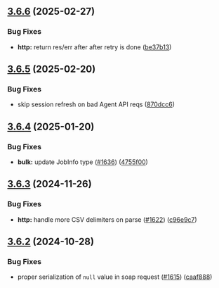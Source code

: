 ## [3.6.6](https://github.com/jsforce/jsforce/compare/3.6.5...3.6.6) (2025-02-27)


### Bug Fixes

* **http:** return res/err after after retry is done ([be37b13](https://github.com/jsforce/jsforce/commit/be37b1379877a45e944194145f0d728c83ce4027))



## [3.6.5](https://github.com/jsforce/jsforce/compare/3.6.4...3.6.5) (2025-02-20)


### Bug Fixes

* skip session refresh on bad Agent API reqs ([870dcc6](https://github.com/jsforce/jsforce/commit/870dcc665e1cf49ddad38fb6cc9723c5c199be4e))



## [3.6.4](https://github.com/jsforce/jsforce/compare/3.6.3...3.6.4) (2025-01-20)


### Bug Fixes

* **bulk:** update JobInfo type ([#1636](https://github.com/jsforce/jsforce/issues/1636)) ([4755f00](https://github.com/jsforce/jsforce/commit/4755f0065d90c1d2437d7d3831e5c0cee7a57d2c))



## [3.6.3](https://github.com/jsforce/jsforce/compare/3.6.2...3.6.3) (2024-11-26)


### Bug Fixes

* **http:** handle more CSV delimiters on parse ([#1622](https://github.com/jsforce/jsforce/issues/1622)) ([c96e9c7](https://github.com/jsforce/jsforce/commit/c96e9c7d1c822b45b17e3adb8bcb3b0050b197c4))



## [3.6.2](https://github.com/jsforce/jsforce/compare/3.6.1...3.6.2) (2024-10-28)


### Bug Fixes

* proper serialization of `null` value in soap request ([#1615](https://github.com/jsforce/jsforce/issues/1615)) ([caaf888](https://github.com/jsforce/jsforce/commit/caaf888abee693cd48ab5f975426d4ad5be733a1))



